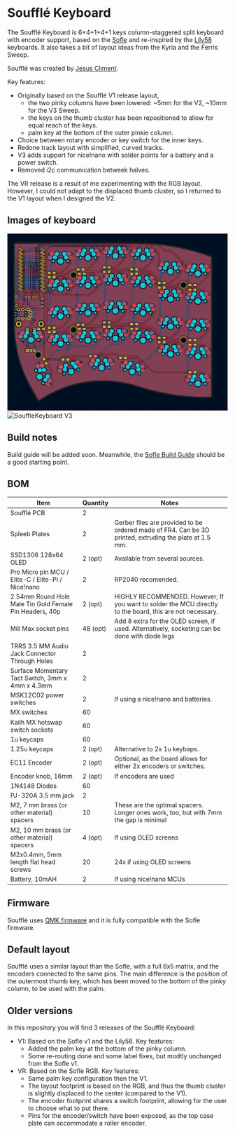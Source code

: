 # Soufflé Keyboard

The Soufflé Keyboard is 6×4+1+4+1 keys column-staggered split keyboard with encoder support, based on the [Sofle](https://github.com/josefadamcik/SofleKeyboard) and re-inspired by the [Lily58](https://github.com/kata0510/Lily58) keyboards. It also takes a bit of layout ideas from the Kyria and the Ferris Sweep.

Soufflé was created by [Jesus Climent](https://https://github.com/climent/).

Key features:

*   Originally based on the Soufflé V1 release layout,
    *   the two pinky columns have been lowered: ~5mm for the V2, ~10mm for the V3 Sweep.
    *   the keys on the thumb cluster has been repositioned to allow for equal reach of the keys.
    *   palm key at the bottom of the outer pinkie column.
*   Choice between rotary encoder or key switch for the inner keys.
*   Redone track layout with simplified, curved tracks.
*   V3 adds support for nice!nano with solder points for a battery and a power switch. 
*   Removed i2c communication betweek halves.

The VR release is a result of me experimenting with the RGB layout. However, I could not adapt to the displaced thumb cluster, so I returned to the V1 layout when I designed the V2.

## Images of keyboard

![SouffleKeyboard PCB](docs/images/SouffleKeyboard_v2_PCB_KiCad.png)
![SouffleKeyboard V3](docs/images/SouffleKeyboard_v3.png)

## Build notes

Build guide will be added soon. Meanwhile, the [Sofle Build Guide](https://josefadamcik.github.io/SofleKeyboard/build_guide.html) should be a good starting point.

## BOM

| Item                                                       | Quantity | Notes                                                                                                                                                                                                                                                |
|------------------------------------------------------------|----------|------------------------------------------------------------------------------------------------------------------------------------------------------------------------------------------------------------------------------------------------------|
| Soufflé PCB                                                | 2        |                                                                                                                                                                                                                                                      |
| Spleeb Plates                                              | 2        | Gerber files are provided to be ordered made of FR4. Can be 3D printed, extruding the plate at 1.5 mm.                                                                                                                                               |
| SSD1306 128x64 OLED                                        | 2 (opt)  | Available from several sources.                                                                                                                                                                                                                      |
| Pro Micro pin MCU / Elite-C / Elite-Pi / Nice!nano         | 2        | RP2040 recomended.                                                                                                                                                                                                                                   |
| 2.54mm Round Hole Male Tin Gold Female Pin Headers, 40p    | 2 (opt)  | HIGHLY RECOMMENDED. However, If you want to solder the MCU directly to the board, this are not necessary.                                                                                                                                            |
| Mill Max socket pins                                       | 48 (opt) | Add 8 extra for the OLED screen, if used. Alternatively, socketing can be done with diode legs                                                                                                                                                       |
| TRRS 3.5 MM Audio Jack Connector Through Holes             | 2        |                                                                                                                                                                                                                                                      |
| Surface Momentary Tact Switch, 3mm x 4mm x 4.3mm           | 2        |                                                                                                                                                                                                                                                      |
| MSK12C02 power switches                                    | 2        | If using a nice!nano and batteries.                                                                                                                                                                                                                  |
| MX switches                                                | 60       |                                                                                                                                                                                                                                                      |
| Kailh MX hotswap switch sockets                            | 60       |                                                                                                                                                                                                                                                      |
| 1u keycaps                                                 | 60       |                                                                                                                                                                                                                                                      |
| 1.25u keycaps                                              | 2 (opt)  | Alternative to 2x 1u keybaps.                                                                                                                                                                                                                        |
| EC11 Encoder                                               | 2 (opt)  | Optional, as the board allows for either 2x encoders or switches.                                                                                                                                                                                    |
| Encoder knob, 16mm                                         | 2 (opt)  | If encoders are used                                                                                                                                                                                                                                 |
| 1N4148 Diodes                                              | 60       |                                                                                                                                                                                                                                                      |
| PJ-320A 3.5 mm jack                                        | 2        |                                                                                                                                                                                                                                                      |
| M2, 7 mm brass (or other material) spacers                 | 10       | These are the optimal spacers. Longer ones work, too, but with 7mm the gap is minimal                                                                                                                                                                |
| M2, 10 mm brass (or other material) spacers                | 4 (opt)  | If using OLED screens                                                                                                                                                                                                                                |
| M2x0.4mm, 5mm length flat head screws                      | 20       | 24x if using OLED screens                                                                                                                                                                                                                            |
| Battery, 10mAH                                             | 2        | If using nice!nano MCUs                                                                                                                                                                                                                              |

## Firmware 

Soufflé uses [QMK firmware](https://qmk.fm/) and it is fully compatible with the Sofle firmware.

## Default layout 

Soufflé uses a similar layout than the Sofle, with a full 6x5 matrix, and the encoders connected to the same pins. The main difference is the position of the outermost thumb key, which has been moved to the bottom of the pinky column, to be used with the palm.

## Older versions

In this repository you will find 3 releases of the Soufflé Keyboard:

*   V1: Based on the Sofle v1 and the Lily58. Key features:
    *   Added the palm key at the bottom of the pinky column.
    *   Some re-routing done and some label fixes, but modtly unchanged from the Sofle v1.
*   VR: Based on the Sofle RGB. Key features:
    *   Same palm key configuration then the V1.
    *   The layout footprint is based on the RGB, and thus the thumb cluster is slightly displaced to the center (compared to the V1).
    *   The encoder footprint shares a switch footprint, allowing for the user to choose what to put there.
    *   Pins for the encoder/switch have been exposed, as the top case plate can accommodate a roller encoder.
